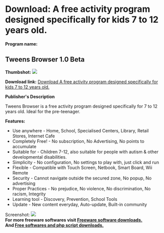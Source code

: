 # Download: A free activity program designed specifically for kids 7 to 12 years old.

**Program name:**

## Tweens Browser 1.0 Beta

  
**Thumbshot:** ![](http://www.freewarefiles.com/screenshot/kidzcd2_md.gif)   
  
**Download link:** [Download A free activity program designed specifically for kids 7 to 12 years old.](http://freesoftwares.boysofts.com/Tweens-Browser_program_20407.html)  
  


**Publisher's Description**  
  


Tweens Browser is a free activity program designed specifically for 7 to 12 years old. Ideal for the pre-teenager. 

**Features:**

  * Use anywhere - Home, School, Specialised Centers, Library, Retail Stores, Internet Cafe 
  * Completely Free! - No subscription, No Advertising, No points to accumulate 
  * Suitable for - Children 7-12, also suitable for people with autism & other developmental disabilities. 
  * Simplicity - No configuration, No settings to play with, just click and run 
  * Flexible - Compatible with Touch Screen, Netbook, Smart Board, Wii Remote 
  * Security - Cannot navigate outside the secured zone, No popup, No advertising 
  * Proper Practices - No prejudice, No violence, No discrimination, No racism, Integrity 
  * Learning tool - Discovery, Prevention, School Tools 
  * Update - New content everyday, Auto-update, Built-in community 

  
  
Screenshot: ![](http://www.freewarefiles.com/screenshot/kidzcd2.gif)   
**For more freeware softwares visit [Freeware software downloads.](http://freesoftwares.boysofts.com/)**   
**And [Free softwares and php script downloads.](http://www.boysofts.com/)**
